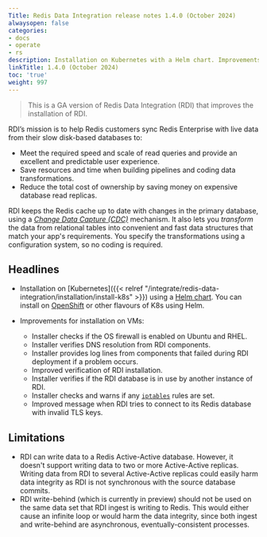 ```yaml
---
Title: Redis Data Integration release notes 1.4.0 (October 2024)
alwaysopen: false
categories:
- docs
- operate
- rs
description: Installation on Kubernetes with a Helm chart. Improvements for installation on VMs.
linkTitle: 1.4.0 (October 2024)
toc: 'true'
weight: 997
---
```


> This is a GA version of Redis Data Integration (RDI) that improves the installation of RDI.

RDI’s mission is to help Redis customers sync Redis Enterprise with live data from their slow disk-based databases to:

- Meet the required speed and scale of read queries and provide an excellent and predictable user experience.
- Save resources and time when building pipelines and coding data transformations.
- Reduce the total cost of ownership by saving money on expensive database read replicas.

RDI keeps the Redis cache up to date with changes in the primary database, using a [_Change Data Capture (CDC)_](https://en.wikipedia.org/wiki/Change_data_capture) mechanism.
It also lets you _transform_ the data from relational tables into convenient and fast data structures that match your app's requirements. You specify the transformations using a configuration system, so no coding is required.

## Headlines

-   Installation on [Kubernetes]({{< relref "/integrate/redis-data-integration/installation/install-k8s" >}}) using a [Helm chart](https://helm.sh/docs/). You can install on [OpenShift](https://docs.openshift.com/) or other flavours of K8s using Helm.

- Improvements for installation on VMs:
	- Installer checks if the OS firewall is enabled on Ubuntu and RHEL.
	- Installer verifies DNS resolution from RDI components.
	- Installer provides log lines from components that failed during RDI deployment if a problem occurs.
	- Improved verification of RDI installation.
	- Installer verifies if the RDI database is in use by another instance of RDI.
	- Installer checks and warns if any [`iptables`](https://www.netfilter.org/projects/iptables/index.html) rules are set.
	- Improved message when RDI tries to connect to its Redis database with invalid TLS keys.

## Limitations

- RDI can write data to a Redis Active-Active database. However, it doesn't support writing data to two or more Active-Active replicas. Writing data from RDI to several Active-Active replicas could easily harm data integrity as RDI is not synchronous with the source database commits.
- RDI write-behind (which is currently in preview) should not be used on the same data set that RDI ingest is writing to Redis. This would either cause an infinite loop or would harm the data integrity, since both ingest and write-behind are asynchronous, eventually-consistent processes.
